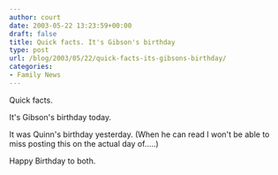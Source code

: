 ```yaml
---
author: court
date: 2003-05-22 13:23:59+00:00
draft: false
title: Quick facts. It's Gibson's birthday
type: post
url: /blog/2003/05/22/quick-facts-its-gibsons-birthday/
categories:
- Family News
---
```


Quick facts.

It's Gibson's birthday today.

It was Quinn's birthday yesterday.  (When he can read I won't be able to miss posting this on the actual day of.....)

Happy Birthday to both.
